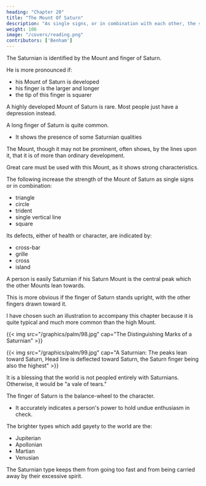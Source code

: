 ```yaml
---
heading: "Chapter 20"
title: "The Mount Of Saturn"
description: "As single signs, or in combination with each other, the star, triangle, circle, square, single vertical line, or trident strengthen a Mount"
weight: 106
image: "/covers/reading.png"
contributors: ['Benham']
---
```




The Saturnian is identified by the Mount and finger of Saturn.

He is more pronounced if:
- his Mount of Saturn is developed
- his finger is the larger and longer
- the tip of this finger is squarer

A highly developed Mount of Saturn is rare. Most people just have a depression instead.

A long finger of Saturn is quite common.
- It shows the presence of some Saturnian qualities

The Mount, though it may not be prominent, often shows, by the lines upon it, that it is of more than ordinary development. 

Great care must be used with this Mount, as it shows strong characteristics.



The following increase the strength of the Mount of Saturn as single signs or in combination:
- triangle
- circle
- trident
- single vertical line
- square 

Its defects, either of health or character, are indicated by:
- cross-bar
- grille
- cross
- island

 <!-- ; nails, color, etc. will determine which  -->

A person is easily Saturnian if his Saturn Mount is the central peak which the other Mounts lean towards. 

<!-- Most Saturnians will be known from the fact that the apex of the Mount of Saturn is central, and the peaks of the other Mounts all lean toward it.  -->

This is more obvious if the finger of Saturn stands upright, with the other fingers drawn toward it.

<!-- A more pronounced identification of the type, and also a very common one, is to find  -->

I have chosen such an illustration to accompany this chapter because it is quite typical and much more common than the high Mount. 


{{< img src="/graphics/palm/98.jpg" cap="The Distinguishing Marks of a Saturnian" >}}

{{< img src="/graphics/palm/99.jpg" cap="A Saturnian: The peaks lean toward Saturn, Head line is deflected toward Saturn, the Saturn finger being also the highest" >}}


It is a blessing that the world is not peopled entirely with Saturnians. Otherwise, it would be "a vale of tears."

<!-- The Saturuian is a peculiar person, and, while we need a goodly degree of his sober qualities, it is  -->

The finger of Saturn is the balance-wheel to the character.
- It accurately indicates a person's power to hold undue enthusiasm in check.

The brighter types which add gayety to the world are the:
- Jupiterian
- Apollonian
- Martian
- Venusian

The Saturnian type keeps them from going too fast and from being carried away by their excessive spirit. 

<!-- , need the Saturnian to restrain and hold them back.  -->

